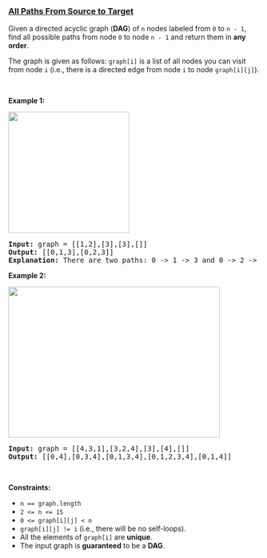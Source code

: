 ### [All Paths From Source to Target](https://leetcode.com/problems/all-paths-from-source-to-target)

<p>Given a directed acyclic graph (<strong>DAG</strong>) of <code>n</code> nodes labeled from <code>0</code> to <code>n - 1</code>, find all possible paths from node <code>0</code> to node <code>n - 1</code> and return them in <strong>any order</strong>.</p>

<p>The graph is given as follows: <code>graph[i]</code> is a list of all nodes you can visit from node <code>i</code> (i.e., there is a directed edge from node <code>i</code> to node <code>graph[i][j]</code>).</p>

<p>&nbsp;</p>
<p><strong class="example">Example 1:</strong></p>
<img alt="" src="https://assets.leetcode.com/uploads/2020/09/28/all_1.jpg" style="width: 242px; height: 242px;" />
<pre>
<strong>Input:</strong> graph = [[1,2],[3],[3],[]]
<strong>Output:</strong> [[0,1,3],[0,2,3]]
<strong>Explanation:</strong> There are two paths: 0 -&gt; 1 -&gt; 3 and 0 -&gt; 2 -&gt; 3.
</pre>

<p><strong class="example">Example 2:</strong></p>
<img alt="" src="https://assets.leetcode.com/uploads/2020/09/28/all_2.jpg" style="width: 423px; height: 301px;" />
<pre>
<strong>Input:</strong> graph = [[4,3,1],[3,2,4],[3],[4],[]]
<strong>Output:</strong> [[0,4],[0,3,4],[0,1,3,4],[0,1,2,3,4],[0,1,4]]
</pre>

<p>&nbsp;</p>
<p><strong>Constraints:</strong></p>

<ul>
	<li><code>n == graph.length</code></li>
	<li><code>2 &lt;= n &lt;= 15</code></li>
	<li><code>0 &lt;= graph[i][j] &lt; n</code></li>
	<li><code>graph[i][j] != i</code> (i.e., there will be no self-loops).</li>
	<li>All the elements of <code>graph[i]</code> are <strong>unique</strong>.</li>
	<li>The input graph is <strong>guaranteed</strong> to be a <strong>DAG</strong>.</li>
</ul>
